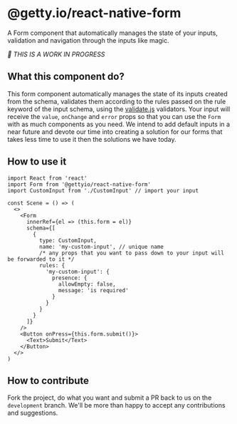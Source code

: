 # @getty.io/react-native-form

A Form component that automatically manages the state of your inputs, validation and navigation through the inputs like magic.

*:construction: THIS IS A WORK IN PROGRESS*

## What this component do?
This form component automatically manages the state of its inputs created from the schema, validates them according to the rules passed on the rule keyword of the input schema, using the [validate.js](https://validatejs.org/) validators.
Your input will receive the `value`, `onChange` and `error` props so that you can use the `Form` with as much components as you need. We intend to add default inputs in a near future and devote our time into creating a solution for our forms that takes less time to use it then the solutions we have today.

## How to use it
```
import React from 'react'
import Form from '@gettyio/react-native-form'
import CustomInput from './CustomInput' // import your input

const Scene = () => (
  <>
    <Form
      innerRef={el => (this.form = el)}
      schema={[
        {
          type: CustomInput,
          name: 'my-custom-input', // unique name
          /* any props that you want to pass down to your input will be forwarded to it */
          rules: {
            'my-custom-input': {
              presence: {
                allowEmpty: false,
                message: 'is required'
              }
            }
          }
        }
      ]}
    />
    <Button onPress={this.form.submit()}>
      <Text>Submit</Text>
    </Button>
  </>
)
```

## How to contribute
Fork the project, do what you want and submit a PR back to us on the `development` branch. We'll be more than happy to accept any contributions and suggestions.
